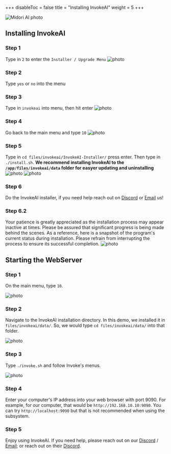 +++
disableToc = false
title = "Installing InvokeAI"
weight = 5
+++

![Midori AI photo](https://tea-cup.midori-ai.xyz/download/Midori_subsystem_x_invokeai.png)

## Installing InvokeAI

### Step 1
Type in ``2`` to enter the ``Installer / Upgrade Menu``
![photo](https://tea-cup.midori-ai.xyz/download/717d3ca5-e674-4b59-ad17-176e81503040-WindowsTerminal_TbMj0Vpfza.png)

### Step 2
Type ``yes`` or ``no`` into the menu

### Step 3
Type in ``invokeai`` into menu, then hit enter
![photo](https://tea-cup.midori-ai.xyz/download/671a0d7c-1733-4fee-8252-d2b8802cc56b-WindowsTerminal_4vGbw3cCvX.png)

### Step 4
Go back to the main menu and type ``10``
![photo](https://tea-cup.midori-ai.xyz/download/fd7d889e-b3a9-4b32-82d1-348c89c3253b-WindowsTerminal_yh2LURCGqN.png)

### Step 5
Type in ``cd files/invokeai/InvokeAI-Installer/`` press enter. Then type in ``./install.sh``. 
**We recommend installing InvokeAI to the ``/app/files/invokeai/data`` folder for easyer updating and uninstalling**
![photo](https://tea-cup.midori-ai.xyz/download/c32e72b1-4b30-4d4e-8727-720e139d99e2-WindowsTerminal_r9pRd5nK7j.png)
![photo](https://tea-cup.midori-ai.xyz/download/a882c5d1-f4db-46f0-8b61-0d739d6bb7ec-WindowsTerminal_L1KFCCRi2z.png)

### Step 6
Do the InvokeAI installer, if you need help reach out on [Discord](https://discord.gg/xdgCx3VyHU) or [Email](mailto:contact-us@midori-ai.xyz) us!

### Step 6.2
Your patience is greatly appreciated as the installation process may appear inactive at times. Please be assured that significant progress is being made behind the scenes. As a reference, here is a snapshot of the program's current status during installation. Please refrain from interrupting the process to ensure its successful completion.
![photo](https://tea-cup.midori-ai.xyz/download/f38e22d8-21e9-45fb-aa0f-e44a21615214-WindowsTerminal_SzwsQPABsv.png)

## Starting the WebServer

### Step 1

On the main menu, type `10`.

![photo](https://tea-cup.midori-ai.xyz/download/fd7d889e-b3a9-4b32-82d1-348c89c3253b-WindowsTerminal_yh2LURCGqN.png)

### Step 2

Navigate to the InvokeAI installation directory. In this demo, we installed it  in `files/invokeai/data/`. So, we would type `cd files/invokeai/data/` into that folder.

![photo](https://tea-cup.midori-ai.xyz/download/e9493ced-2af2-4fb7-af65-1e0e96262b92-WindowsTerminal_xZrUyGmzj4.png)

### Step 3

Type `./invoke.sh` and follow Invoke's menus.

![photo](https://tea-cup.midori-ai.xyz/download/0480bba9-ef12-4904-8b38-57610bf5297c-WindowsTerminal_gegnnUHEsj.png)

### Step 4

Enter your computer's IP address into your web browser with port 9090. For example, for our computer, that would be `http://192.168.10.10:9090`. You can try `http://localhost:9090` but that is not recommended when using the subsystem.

### Step 5

Enjoy using InvokeAI. If you need help, please reach out on our [Discord](https://discord.gg/xdgCx3VyHU) / [Email](mailto:contact-us@midori-ai.xyz); or reach out on their [Discord](https://discord.gg/invoke-ai).
